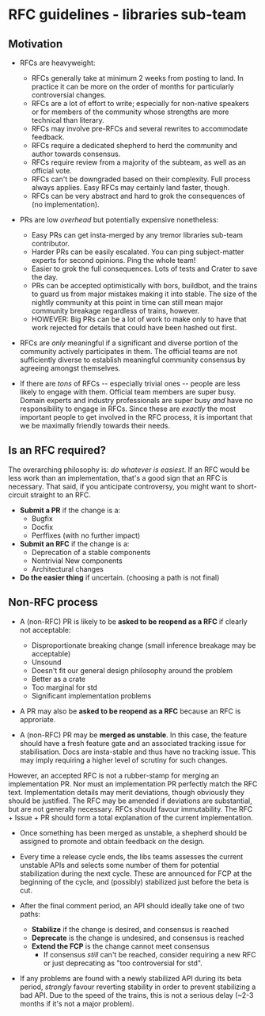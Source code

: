 # RFC guidelines - libraries sub-team

## Motivation

* RFCs are heavyweight:
  * RFCs generally take at minimum 2 weeks from posting to land. In
    practice it can be more on the order of months for particularly
    controversial changes.
  * RFCs are a lot of effort to write; especially for non-native speakers or
    for members of the community whose strengths are more technical than literary.
  * RFCs may involve pre-RFCs and several rewrites to accommodate feedback.
  * RFCs require a dedicated shepherd to herd the community and author towards
    consensus.
  * RFCs require review from a majority of the subteam, as well as an official
    vote.
  * RFCs can't be downgraded based on their complexity. Full process always applies.
    Easy RFCs may certainly land faster, though.
  * RFCs can be very abstract and hard to grok the consequences of (no implementation).

* PRs are low *overhead* but potentially expensive nonetheless:
  * Easy PRs can get insta-merged by any tremor libraries sub-team contributor.
  * Harder PRs can be easily escalated. You can ping subject-matter experts for second
    opinions. Ping the whole team!
  * Easier to grok the full consequences. Lots of tests and Crater to save the day.
  * PRs can be accepted optimistically with bors, buildbot, and the trains to guard
    us from major mistakes making it into stable. The size of the nightly community
    at this point in time can still mean major community breakage regardless of trains,
    however.
  * HOWEVER: Big PRs can be a lot of work to make only to have that work rejected for
    details that could have been hashed out first.

* RFCs are *only* meaningful if a significant and diverse portion of the
community actively participates in them. The official teams are not
sufficiently diverse to establish meaningful community consensus by agreeing
amongst themselves.

* If there are *tons* of RFCs -- especially trivial ones -- people are less
likely to engage with them. Official team members are super busy. Domain experts
and industry professionals are super busy *and* have no responsibility to engage
in RFCs. Since these are *exactly* the most important people to get involved in
the RFC process, it is important that we be maximally friendly towards their
needs.

## Is an RFC required?

The overarching philosophy is: *do whatever is easiest*. If an RFC
would be less work than an implementation, that's a good sign that an RFC is
necessary. That said, if you anticipate controversy, you might want to short-circuit
straight to an RFC.

* **Submit a PR** if the change is a:
  * Bugfix
  * Docfix
  * Perffixes (with no further impact)
* **Submit an RFC** if the change is a:
  * Deprecation of a stable components
  * Nontrivial New components
  * Architectural changes
* **Do the easier thing** if uncertain. (choosing a path is not final)

## Non-RFC process

* A (non-RFC) PR is likely to be **asked to be reopend as a RFC** if clearly not acceptable:
  * Disproportionate breaking change (small inference breakage may be acceptable)
  * Unsound
  * Doesn't fit our general design philosophy around the problem
  * Better as a crate
  * Too marginal for std
  * Significant implementation problems

* A PR may also be **asked to be reopend as a RFC** because an RFC is approriate.

* A (non-RFC) PR  may be **merged as unstable**. In this case, the feature
should have a fresh feature gate and an associated tracking issue for
stabilisation. Docs are insta-stable and thus have no tracking issue.
This may imply requiring a higher level of scrutiny for such changes.

However, an accepted RFC is not a rubber-stamp for merging an implementation PR.
Nor must an implementation PR perfectly match the RFC text. Implementation details
may merit deviations, though obviously they should be justified. The RFC may be
amended if deviations are substantial, but are not generally necessary. RFCs should
favour immutability. The RFC + Issue + PR should form a total explanation of the
current implementation.

* Once something has been merged as unstable, a shepherd should be assigned
  to promote and obtain feedback on the design.

* Every time a release cycle ends, the libs teams assesses the current unstable
  APIs and selects some number of them for potential stabilization during the
  next cycle. These are announced for FCP at the beginning of the cycle, and
  (possibly) stabilized just before the beta is cut.

* After the final comment period, an API should ideally take one of two paths:
  * **Stabilize** if the change is desired, and consensus is reached
  * **Deprecate** is the change is undesired, and consensus is reached
  * **Extend the FCP** is the change cannot meet consensus
    * If consensus *still* can't be reached, consider requiring a new RFC or
      just deprecating as "too controversial for std".

* If any problems are found with a newly stabilized API during its beta period,
  *strongly* favour reverting stability in order to prevent stabilizing a bad
  API. Due to the speed of the trains, this is not a serious delay (~2-3 months
  if it's not a major problem).
